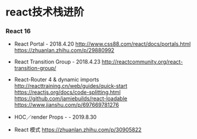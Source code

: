 # react技术栈进阶

### React 16
- React Portal - 2018.4.20
 http://www.css88.com/react/docs/portals.html
 https://zhuanlan.zhihu.com/p/29880992

- React Transition Group - 2018.4.23
  http://reactcommunity.org/react-transition-group/

- React-Router 4 & dynamic imports
  http://reacttraining.cn/web/guides/quick-start
  https://reactjs.org/docs/code-splitting.html
  https://github.com/jamiebuilds/react-loadable
  https://www.jianshu.com/p/697669781276


- HOC／render Props - - 2019.8.30
- React 模式
    https://zhuanlan.zhihu.com/p/30905822
